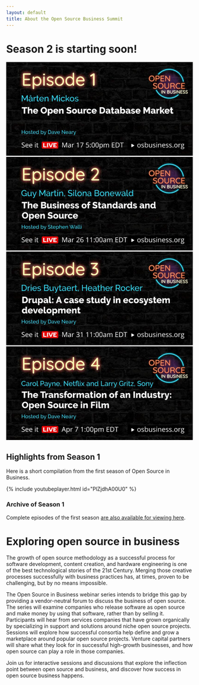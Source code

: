 ```yaml
---
layout: default
title: About the Open Source Business Summit
---
```


<div class="grid">

<div class="col-8_md-12" markdown=1>

# Season 2 is starting soon!

<a href="https://www.crowdcast.io/e/open-source-database-market">
<img class="responsive" src="/assets/images/season2/the-open-source-database-market.jpeg" alt="The Open Source Database Market - recorded March 17th"></a>

<a href="https://www.crowdcast.io/e/standards-and-open-source">
<img src="/assets/images/season2/the-business-of-standards-and-open-source.jpeg" alt="The Business of Open Source and Standards - March 26th, 11am EDT"></a>

<a href="https://www.crowdcast.io/e/drupal-case-study">
<img src="/assets/images/season2/drupal-a-case-study-in-ecosystem-development.jpeg" alt="Drupal: A case study in ecosystem development - March 31st, 11:30am EDT"></a>

<a href="https://www.crowdcast.io/e/open-source-in-film">
<img src="/assets/images/season2/the-transformation-of-an-industry-open-source-in-film.jpeg" alt="The Transformation of an Industry - Open Source in Film. April 7th, 1pm EDT"></a>

</div>
<div class="col-4_md-12" markdown=1>

## Highlights from Season 1

Here is a short compilation from the first season of Open Source in Business.

{% include youtubeplayer.html id="PlZjdhA00U0" %}

### Archive of Season 1

Complete episodes of the first season [are also available for viewing here](/season1.html).


</div>

</div>

<!--- TODO: Add YouTube links and figure out the best way to format this as a list --->

# Exploring open source in business

The growth of open source methodology as a successful process for software development, content creation, and hardware engineering is one of the best technological stories of the 21st Century. Merging those creative processes successfully with business practices has, at times, proven to be challenging, but by no means impossible.

The Open Source in Business webinar series intends to bridge this gap by providing a vendor-neutral forum to discuss the business of open source. The series will examine companies who release software as open source and make money by using that software, rather than by selling it. Participants will hear from services companies that have grown organically by specializing in support and solutions around niche open source projects. Sessions will explore how successful consortia help define and grow a marketplace around popular open source projects. Venture capital partners will share what they look for in successful high-growth businesses, and how open source can play a role in those companies.

Join us for interactive sessions and discussions that explore the inflection point between open source and business, and discover how success in open source business happens.
